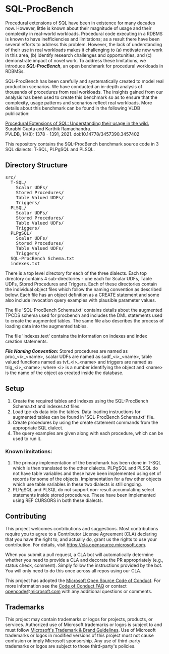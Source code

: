 # SQL-ProcBench

Procedural extensions of SQL have been in existence for many decades now. However, little is known about their magnitude of usage and their complexity in real-world workloads. Procedural code executing in a RDBMS is known to have inefficiencies and limitations; as a result there have been several efforts to address this problem. However, the lack of understanding of their use in real workloads makes it challenging to (a) motivate new work in this area, (b) identify research challenges and opportunities, and (c) demonstrate impact of novel work. To address these limitations, we introduce ***SQL-ProcBench***, an open benchmark for procedural workloads in RDBMSs. 

SQL-ProcBench has been carefully and systematically created to model real production scenarios. We have conducted an in-depth analysis of thousands of procedures from real workloads. The insights gained from our analysis has been used to create this benchmark so as to ensure that the complexity, usage patterns and scenarios reflect real workloads. More details about this benchmark can be found in the following VLDB publication:

[Procedural Extensions of SQL: Understanding their usage in the wild.](http://www.vldb.org/pvldb/vol14/p1378-ramachandra.pdf) \
Surabhi Gupta and Karthik Ramachandra. \
PVLDB, 14(8): 1378 - 1391, 2021. doi:10.14778/3457390.3457402 

This repository contains the SQL-ProcBench benchmark source code in 3 SQL dialects: T-SQL, PLPgSQL and PLSQL.

## Directory Structure	
<pre>
src/ 
  T-SQL/ 
    Scalar UDFs/
    Stored Procedures/
    Table Valued UDFs/
    Triggers/
  PLSQL/
    Scalar UDFs/
    Stored Procedures/
    Table Valued UDFs/
    Triggers/
  PLPgSQL/
    Scalar UDFs/
    Stored Procedures/
    Table Valued UDFs/
    Triggers/
  SQL-ProcBench Schema.txt
  indexes.txt
</pre>

There is a top level directory for each of the three dialects. Each top directory contains 4 sub-directories - one each for Scalar UDFs, Table UDFs, Stored Procedures and Triggers. Each of these directories contain the individual object files which follow the naming convention as described below. Each file has an object definition as a CREATE statement and some also include invocation query examples with plausible parameter values.

The file 'SQL-ProcBench Schema.txt' contains details about the augmented TPCDS schema used for procbench and includes the DML statements used to create the augmented tables. The same file also describes the process of loading data into the augmented tables. 

The file 'indexes.text' contains the information on indexes and index creation statements.

***File Naming Convention:*** Stored procedures are named as proc\_\<i\>\_\<name\>, scalar UDFs are named as sudf\_\<i\>\_\<name\>, table valued functions named as tvf\_\<i\>\_\<name\> and triggers are named as trig\_\<i\>\_\<name\>; where \<i\> is a number identifying the object and \<name\> is the name of the object as created inside the database.

## Setup
1. Create the required tables and indexes using the SQL-ProcBench Schema.txt and indexes.txt files.
2. Load tpc-ds data into the tables. Data loading instructions for augmented tables can be found in 'SQL-ProcBench Schema.txt' file.
3. Create procedures by using the create statement commands from the appropriate SQL dialect.
4. The query examples are given along with each procedure, which can be used to run it. 

### Known limitations:
1) The primary implementation of the benchmark has been done in T-SQL which is then translated to the other dialects. PLPgSQL and PLSQL do not have table variables and these have been implemented using set of records for some of the objects. Implementation for a few other objects which use table variables in these two dialects is still ongoing.
2) PLPgSQL and PLSQL do not support non-result accumulating select statements inside stored procedures. These have been implemented using REF CURSORS in both these dialects.


## Contributing

This project welcomes contributions and suggestions.  Most contributions require you to agree to a
Contributor License Agreement (CLA) declaring that you have the right to, and actually do, grant us
the rights to use your contribution. For details, visit https://cla.opensource.microsoft.com.

When you submit a pull request, a CLA bot will automatically determine whether you need to provide
a CLA and decorate the PR appropriately (e.g., status check, comment). Simply follow the instructions
provided by the bot. You will only need to do this once across all repos using our CLA.

This project has adopted the [Microsoft Open Source Code of Conduct](https://opensource.microsoft.com/codeofconduct/).
For more information see the [Code of Conduct FAQ](https://opensource.microsoft.com/codeofconduct/faq/) or
contact [opencode@microsoft.com](mailto:opencode@microsoft.com) with any additional questions or comments.

## Trademarks

This project may contain trademarks or logos for projects, products, or services. Authorized use of Microsoft 
trademarks or logos is subject to and must follow 
[Microsoft's Trademark & Brand Guidelines](https://www.microsoft.com/en-us/legal/intellectualproperty/trademarks/usage/general).
Use of Microsoft trademarks or logos in modified versions of this project must not cause confusion or imply Microsoft sponsorship.
Any use of third-party trademarks or logos are subject to those third-party's policies.
